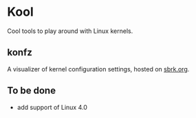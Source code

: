 # Kool

Cool tools to play around with Linux kernels.

## konfz

A visualizer of kernel configuration settings, hosted on [sbrk.org](http://konfz.kool.sbrk.org/).

## To be done

* add support of Linux 4.0

